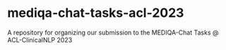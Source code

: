 # mediqa-chat-tasks-acl-2023
A repository for organizing our submission to the MEDIQA-Chat Tasks @ ACL-ClinicalNLP 2023
